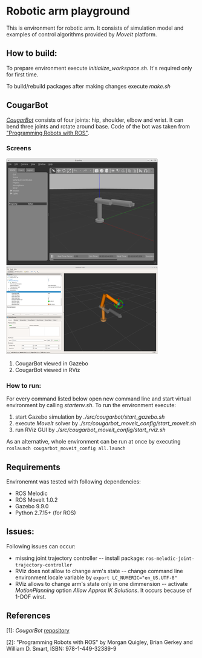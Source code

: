 # Robotic arm playground

This is environment for robotic arm. It consists of simulation model and examples of control algorithms provided by *MoveIt* platform.


## How to build:

To prepare environment execute *initialize_workspace.sh*. It's required only for first time.

To build/rebuild packages after making changes execute *make.sh*


## CougarBot

[*CougarBot*](#ref01) consists of four joints: hip, shoulder, elbow and wrist. It can bend three joints and rotate around base.
Code of the bot was taken from ["Programming Robots with ROS"](#ref02).


### Screens

[![CougarBot in Gazebo](doc/screens/cougarbot-gazebo-small.png "CougarBot in Gazebo")](doc/screens/cougarbot-gazebo.png)
[![CougarBot in RViz](doc/screens/cougarbot-rviz-small.png "CougarBot in RViz")](doc/screens/cougarbot-rviz.png)

1. CougarBot viewed in Gazebo
2. CougarBot viewed in RViz


### How to run:

For every command listed below open new command line and start virtual environment by calling *startenv.sh*.
To run the environment execute:
1. start Gazebo simulation by *./src/cougarbot/start_gazebo.sh*
2. execute *MoveIt* solver by *./src/cougarbot_moveit_config/start_moveit.sh*
3. run RViz GUI by *./src/cougarbot_moveit_config/start_rviz.sh*

As an alternative, whole environment can be run at once by executing ```roslaunch cougarbot_moveit_config all.launch```


## Requirements

Environemnt was tested with following dependencies:
- ROS Melodic
- ROS MoveIt 1.0.2
- Gazebo 9.9.0
- Python 2.7.15+ (for ROS)


## Issues:

Following issues can occur:
- missing joint trajectory controller -- install package: ```ros-melodic-joint-trajectory-controller``` 
- RViz does not allow to change arm's state -- change command line environment locale variable by ```export LC_NUMERIC="en_US.UTF-8"```
- RViz allows to change arm's state only in one dimmension -- activate *MotionPlanning* option *Allow Approx IK Solutions*. It occurs because of 1-DOF wirst.


## References

<a name="ref01">[1]</a>: *CougarBot* [repository](https://github.com/osrf/rosbook)

<a name="ref02">[2]</a>: "Programming Robots with ROS" by Morgan Quigley, Brian Gerkey and William D. Smart, ISBN: 978-1-449-32389-9

